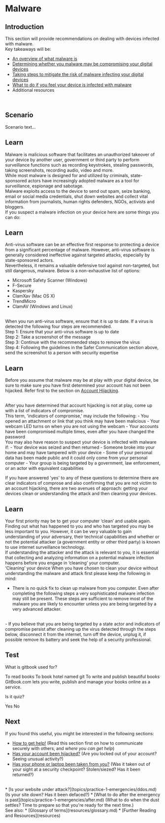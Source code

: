 # Malware
## Introduction
This section will provide recommendations on dealing with devices infected with malware.
<br>
Key takeaways will be:
- [An overview of what malware is](en/topics/practice-1-emergencies/4-malware/3-1-learn.md)
- [Determining whether you malware may be compromising your digital devices](en/topics/practice-1-emergencies/4-malware/3-2-learn.md)
- [Taking steps to mitigate the risk of malware infecting your digital devices](en/topics/practice-1-emergencies/4-malware/3-3-learn.md)
- [What to do if you feel your device is infected with malware](en/topics/practice-1-emergencies/4-malware/3-4-learn.md)
- Additional resources
<br>


## Scenario
Scenario text...

## Learn
Malware is malicious software that facilitates an unauthorized takeover of your device by another user, government or third party to perform surveillance functions such as recording keystrokes, stealing passwords, taking screenshots, recording audio, video and more.
<br>
While most malware is designed for and utilized by criminals, state-sponsored actors have increasingly adopted malware as a tool for surveillance, espionage and sabotage.
<br>
Malware exploits access to the device to send out spam, seize banking, email or social media credentials, shut down websites and collect vital information from journalists, human rights defenders, NGOs, activists and bloggers.
<br>
If you suspect a malware infection on your device here are some things you can do:
<br>

## Learn
Anti-virus software can be an effective first response to protecting a device from a significant percentage of malware. However, anti-virus software is generally considered ineffective against targeted attacks, especially by state-sponsored actors.
<br>
Nevertheless, it remains a valuable defensive tool against non-targeted, but still dangerous, malware. Below is a non-exhaustive list of options:

- Microsoft Safety Scanner (Windows)
- F-Secure
- Kaspersky
- ClamXav (Mac OS X)
- TrendMicro
- ClamAV (Windows and Linux)
<br>
When you run anti-virus software, ensure that it is up to date. If a virus is detected the following four steps are recommended.
<br>
Step 1: Ensure that your anti-virus software is up to date
<br>
Step 2: Take a screenshot of the message
<br>
Step 3: Continue with the recommended steps to remove the virus
<br>
Step 4: Following the guidelines in the Safer Communication section above, send the screenshot to a person with security expertise

## Learn
Before you assume that malware may be at play with your digital device, be sure to make sure you have first determined your account has not been hijacked. Refer first to the section on [Account Hijacking](en/topics/practice-1-emergencies/2-account-hijacked/1-intro.md).

<br>
After you have determined that account hijacking is not at play, come up with a list of indicators of compromise.
<br>
This term, 'indicators of compromise,' may include the following:
- You opened an attachment or link that you think may have been malicious
- Your webcam LED turns on when you are not using the webcam
- Your accounts have been compromised multiple times, even after you have changed the password
<br>
You may also have reason to suspect your device is infected with malware if:
- Your device was seized and then returned
- Someone broke into your home and may have tampered with your device
- Some of your personal data has been made public and it could only come from your personal computer
- Your group is being targeted by a government, law enforcement, or an actor with equivalent capabilities
<br>

If you have answered 'yes' to any of these questions to determine there are clear indicators of comprose and also confirming that you are not victim to an account hijacking, there are two avenues of approach: getting your devices clean or understanding the attack and then cleaning your devices.


## Learn

Your first priority may be to get your computer ‘clean’ and usable again. Finding out what has happened to you and who has targeted you may be less important to you. However, it can be very valuable to gain understanding of your adversary, their technical capabilities and whether or not the potential attacker (a government entity or other third party) is known to use internet surveillance technology.
<br>
If understanding the attacker and the attack is relevant to you, it is essential that collecting and analyzing information on a potential malware infection happens before you engage in ‘cleaning’ your computer.
<br>
‘Cleaning’ your device
When you have chosen to clean your device without understanding the malware and attack first please keep the following in mind:

- There is no quick fix to clean up malware from you computer. Even after completing the following steps a very sophisticated malware infection may still be present. These steps are sufficient to remove most of the malware you are likely to encounter unless you are being targeted by a very advanced attacker.
<br>
- If you believe that you are being targeted by a state actor and indicators of compromise persist after cleaning up the virus detected through the steps below, disconnect it from the internet, turn off the device, unplug it, if possible remove its battery and seek the help of a security professional.

## Test
<quiz name="Gitbook Quiz">
    <question multiple>
        <p>What is gitbook used for?</p>
        <answer correct>To read books</answer>
        <answer>To book hotel named git</answer>
        <answer correct>To write and publish beautiful books</answer>
        <explanation>GitBook.com lets you write, publish and manage your books online as a service.</explanation>
    </question>
    <question>
        <p>Is it quiz?</p>
        <answer correct>Yes</answer>
        <answer>No</answer>
    </question>
</quiz>

## Next
If you found this useful, you might be interested in the following sections:
 * [How to get help!](topics/practice-1-emergencies/1-seeking-help) (Read this section first on how to communicate securely with others, and *where you can get help*)
 * [Has your account been hijacked?](topics/practice-1-emergencies/2-account-hijacked) (Are you locked out of your account? Seeing unusual activity?)
 * [Has your phone or laptop been taken from you?](topics/practice-1-emergencies/3-devices-seized.md) (Was it taken out of your sight at a security checkpoint? Stolen/siezed? Has it been returned?)
 <br>
 * [Is your website under attack?](topics/practice-1-emergencies/ddos.md) (Is your site down? Has it been defaced?)
 * [What to do after the emergency is past](topics/practice-1-emergencies/after.md) (What to do when the dust settles? Time to prepare so that you're ready for the next time.)
<br>
See also:
 * [Glossary of terms](resources/glossary.md)
 * [Further Reading and Resources](resources)

